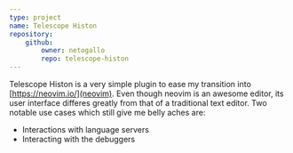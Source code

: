 ```yaml
---
type: project
name: Telescope Histon
repository:
    github:
        owner: netogallo
        repo: telescope-histon
---
```

Telescope Histon is a very simple plugin to ease my transition into [https://neovim.io/](neovim). Even though neovim is an awesome editor, its user interface differes greatly from that of a traditional text editor. Two notable use
cases which still give me belly aches are:

- Interactions with language servers
- Interacting with the debuggers
